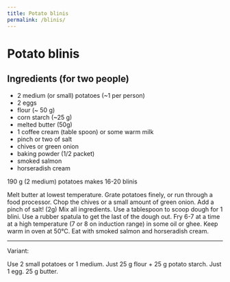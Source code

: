 ```yaml
---
title: Potato blinis
permalink: /blinis/
---
```

# Potato blinis

## Ingredients (for two people)

- 2 medium (or small) potatoes (~1 per person)
- 2 eggs
- flour (~ 50 g)
- corn starch (~25 g)
- melted butter (50g)
- 1 coffee cream (table spoon) or some warm milk
- pinch or two of salt
- chives or green onion
- baking powder (1/2 packet)
- smoked salmon
- horseradish cream

190 g (2 medium) potatoes makes 16-20 blinis

Melt butter at lowest temperature.
Grate potatoes finely, or run through a food processor.
Chop the chives or a small amount of green onion.
Add a pinch of salt! (2g)
Mix all ingredients.
Use a tablespoon to scoop dough for 1 blini. 
Use a rubber spatula to get the last of the dough out.
Fry 6-7 at a time at a high temperature (7 or 8 on induction range) in some oil or ghee.
Keep warm in oven at 50°C.
Eat with smoked salmon and horseradish cream. 

---

Variant:

Use 2 small potatoes or 1 medium.
Just 25 g flour + 25 g potato starch.
Just 1 egg. 25 g butter.

